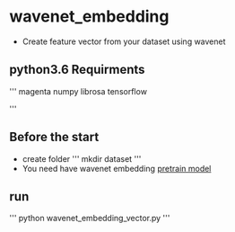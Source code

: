 # wavenet_embedding

* Create feature vector from your dataset using wavenet

## python3.6 Requirments
'''
magenta
numpy
librosa
tensorflow

'''

## Before the start
* create folder
'''
mkdir dataset
'''
* You need have wavenet embedding [pretrain model](https://github.com/tensorflow/magenta/tree/master/magenta/models/nsynth)

## run

'''
python wavenet_embedding_vector.py
'''

